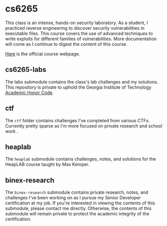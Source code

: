 # cs6265

This class is an intense, hands-on security laboratory. As a student, I
practiced reverse engineering to discover security vulnerabilities in
executable files. This course covers the use of advanced techniques to write
exploits for different families of vulnerabilities. More documentation will
come as I continue to digest the content of this course.

[Here](https://omscs.gatech.edu/cs-6265-information-security-lab) is the
official course webpage.

## cs6265-labs

The labs submodule contains the class's lab challenges and my solutions. This
repository is private to uphold the Georgia Institute of Technology
[Academic Honor Code](https://osi.gatech.edu/content/honor-code).

## ctf

The `ctf` folder contains challenges I've completed from various CTFs.
Currently pretty sparse as I'm more focused on private research and school work
.

## heaplab

The `heaplab` submodule contains challenges, notes, and solutions for the
HeapLAB course taught by Max Kemper.

## binex-research

The `binex-research` submodule contains private research, notes, and challenges
I've been working on as I pursue my Senior Developer certification at my job.
If you're interested in viewing the contents of this submodule, please contact
me directly. Otherwise, the contents of this submodule will remain private to
protect the academic integrity of the certification.
